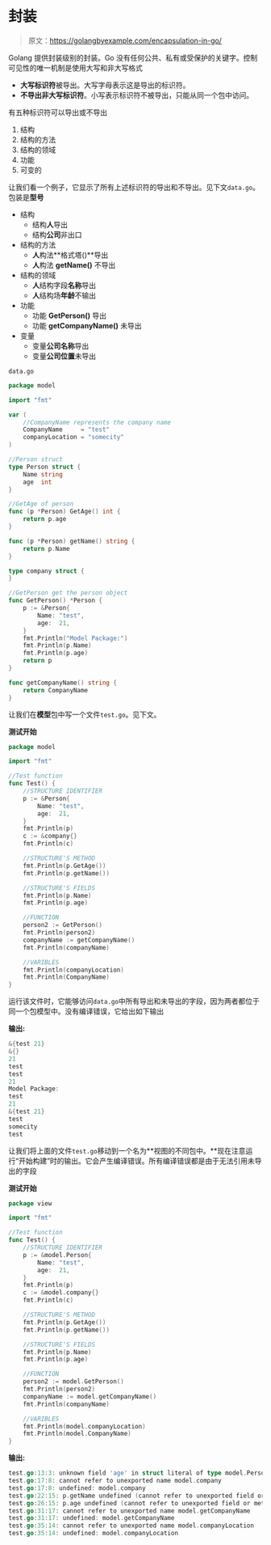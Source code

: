# 封装

> 原文：<https://golangbyexample.com/encapsulation-in-go/>

Golang 提供封装级别的封装。Go 没有任何公共、私有或受保护的关键字。控制可见性的唯一机制是使用大写和非大写格式

*   **大写标识符**被导出。大写字母表示这是导出的标识符。
*   **不导出非大写标识符**。小写表示标识符不被导出，只能从同一个包中访问。

有五种标识符可以导出或不导出

1.  结构
2.  结构的方法
3.  结构的领域
4.  功能
5.  可变的

让我们看一个例子，它显示了所有上述标识符的导出和不导出。见下文`data.go`。包装是**型号**

*   结构
    *   结构**人**导出
    *   结构**公司**非出口
*   结构的方法
    *   **人**构法**格式塔()**导出
    *   **人**构法 **getName()** 不导出
*   结构的领域
    *   **人**结构字段**名称**导出
    *   **人**结构场**年龄**不输出
*   功能
    *   功能 **GetPerson()** 导出
    *   功能 **getCompanyName()** 未导出
*   变量
    *   变量**公司名称**导出
    *   变量**公司位置**未导出

`data.go`

```go
package model

import "fmt"

var (
    //CompanyName represents the company name
    CompanyName     = "test"
    companyLocation = "somecity"
)

//Person struct
type Person struct {
    Name string
    age  int
}

//GetAge of person
func (p *Person) GetAge() int {
    return p.age
}

func (p *Person) getName() string {
    return p.Name
}

type company struct {
}

//GetPerson get the person object
func GetPerson() *Person {
    p := &Person{
        Name: "test",
        age:  21,
    }
    fmt.Println("Model Package:")
    fmt.Println(p.Name)
    fmt.Println(p.age)
    return p
}

func getCompanyName() string {
    return CompanyName
}
```

让我们在**模型**包中写一个文件`test.go`。见下文。

**测试开始**

```go
package model

import "fmt"

//Test function
func Test() {
    //STRUCTURE IDENTIFIER
    p := &Person{
        Name: "test",
        age:  21,
    }
    fmt.Println(p)
    c := &company{}
    fmt.Println(c)

    //STRUCTURE'S METHOD
    fmt.Println(p.GetAge())
    fmt.Println(p.getName())

    //STRUCTURE'S FIELDS
    fmt.Println(p.Name)
    fmt.Println(p.age)

    //FUNCTION
    person2 := GetPerson()
    fmt.Println(person2)
    companyName := getCompanyName()
    fmt.Println(companyName)

    //VARIBLES
    fmt.Println(companyLocation)
    fmt.Println(CompanyName)
}
```

运行该文件时，它能够访问`data.go`中所有导出和未导出的字段，因为两者都位于同一个包模型中。没有编译错误，它给出如下输出

**输出:**

```go
&{test 21}
&{}
21
test
test
21
Model Package:
test
21
&{test 21}
test
somecity
test
```

让我们将上面的文件`test.go`移动到一个名为**视图的不同包中。**现在注意运行“开始构建”时的输出。它会产生编译错误。所有编译错误都是由于无法引用未导出的字段

**测试开始**

```go
package view

import "fmt"

//Test function
func Test() {
    //STRUCTURE IDENTIFIER
    p := &model.Person{
        Name: "test",
        age:  21,
    }
    fmt.Println(p)
    c := &model.company{}
    fmt.Println(c)

    //STRUCTURE'S METHOD
    fmt.Println(p.GetAge())
    fmt.Println(p.getName())

    //STRUCTURE'S FIELDS
    fmt.Println(p.Name)
    fmt.Println(p.age)

    //FUNCTION
    person2 := model.GetPerson()
    fmt.Println(person2)
    companyName := model.getCompanyName()
    fmt.Println(companyName)

    //VARIBLES
    fmt.Println(model.companyLocation)
    fmt.Println(model.CompanyName)
}
```

**输出:**

```go
test.go:13:3: unknown field 'age' in struct literal of type model.Person
test.go:17:8: cannot refer to unexported name model.company
test.go:17:8: undefined: model.company
test.go:22:15: p.getName undefined (cannot refer to unexported field or method model.(*Person).getName)
test.go:26:15: p.age undefined (cannot refer to unexported field or method age)
test.go:31:17: cannot refer to unexported name model.getCompanyName
test.go:31:17: undefined: model.getCompanyName
test.go:35:14: cannot refer to unexported name model.companyLocation
test.go:35:14: undefined: model.companyLocation
```